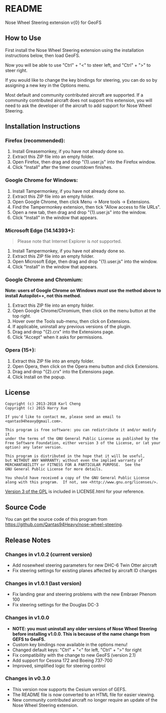 README
======

Nose Wheel Steering extension v{0} for GeoFS

How to Use
----------

First install the Nose Wheel Steering extension using the installation
instructions below, then load GeoFS.

Now you will be able to use "Ctrl" + "<" to steer left, and "Ctrl" + ">" to
steer right.

If you would like to change the key bindings for steering, you can do so by
assigning a new key in the Options menu.

Most default and community contributed aircraft are supported. If a community
contributed aircraft does not support this extension, you will need to ask the
developer of the aircraft to add support for Nose Wheel Steering.

Installation Instructions
-------------------------

### Firefox (recommended):

1. Install Greasemonkey, if you have not already done so.
2. Extract this ZIP file into an empty folder.
3. Open Firefox, then drag and drop "{1}.user.js" into the Firefox window.
4. Click "Install" after the timer countdown finishes.

### Google Chrome for Windows:

1. Install Tampermonkey, if you have not already done so.
2. Extract this ZIP file into an empty folder.
3. Open Google Chrome, then click Menu -> More tools -> Extensions.
4. Find the Tampermonkey extension, then tick "Allow access to file URLs".
5. Open a new tab, then drag and drop "{1}.user.js" into the window.
6. Click "Install" in the window that appears.

### Microsoft Edge (14.14393+):

> Please note that Internet Explorer is *not* supported.

1. Install Tampermonkey, if you have not already done so.
2. Extract this ZIP file into an empty folder.
5. Open Microsoft Edge, then drag and drop "{1}.user.js" into the window.
6. Click "Install" in the window that appears.

### Google Chrome and Chromium:

**Note: users of Google Chrome on Windows _must_ use the method above to
install Autopilot++, not this method.**

1. Extract this ZIP file into an empty folder.
2. Open Google Chrome/Chromium, then click on the menu button at the top right.
3. Hover over the Tools sub-menu, then click on Extensions.
4. If applicable, uninstall any previous versions of the plugin.
5. Drag and drop "{2}.crx" into the Extensions page.
6. Click "Accept" when it asks for permissions.

### Opera (15+):

1. Extract this ZIP file into an empty folder.
2. Open Opera, then click on the Opera menu button and click Extensions.
3. Drag and drop "{2}.crx" into the Extensions page.
4. Click Install on the popup.

License
-------

    Copyright (c) 2013-2018 Karl Cheng
    Copyright (c) 2015 Harry Xue

    If you'd like to contact me, please send an email to
    <qantas94heavy@gmail.com>.

    This program is free software: you can redistribute it and/or modify it
    under the terms of the GNU General Public License as published by the
    Free Software Foundation, either version 3 of the License, or (at your
    option) any later version.

    This program is distributed in the hope that it will be useful,
    but WITHOUT ANY WARRANTY; without even the implied warranty of
    MERCHANTABILITY or FITNESS FOR A PARTICULAR PURPOSE.  See the
    GNU General Public License for more details.

    You should have received a copy of the GNU General Public License
    along with this program.  If not, see <http://www.gnu.org/licenses/>.

[Version 3 of the GPL][1] is included in LICENSE.html for your reference.

  [1]: http://www.gnu.org/licenses/gpl-3.0.html

Source Code
-----------

You can get the source code of this program from
<https://github.com/Qantas94Heavy/nose-wheel-steering>.

Release Notes
-------------

### Changes in v1.0.2 (current version)

 - Add nosewheel steering parameters for new DHC-6 Twin Otter aircraft
 - Fix steering settings for existing planes affected by aircraft ID changes

### Changes in v1.0.1 (last version)

 - Fix landing gear and steering problems with the new Embraer Phenom 100
 - Fix steering settings for the Douglas DC-3

### Changes in v1.0.0

 - **NOTE: you must uninstall any older versions of Nose Wheel Steering before
   installing v1.0.0. This is because of the name change from GEFS to GeoFS.**
 - Custom key bindings now available in the options menu!
 - Changed default keys: "Ctrl" + "<" for left, "Ctrl" + ">" for right
 - Fix compatibility with the change to new GeoFS (version 2.1)
 - Add support for Cessna 172 and Boeing 737-700
 - Improved, simplified logic for steering control

### Changes in v0.3.0

 - This version now supports the Cesium version of GEFS.
 - The README file is now converted to an HTML file for easier viewing.
 - New community contributed aircraft no longer require an update of
   the Nose Wheel Steering extension.
